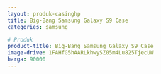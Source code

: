 ```yaml
---
layout: produk-casinghp
title: Big-Bang Samsung Galaxy S9 Case
categories: samsung

# Produk
product-title: Big-Bang Samsung Galaxy S9 Case
image-drive: 1FAHfG5hAARLkhwySZ05m4Lu825TjecUW
harga: 90000
---
```

